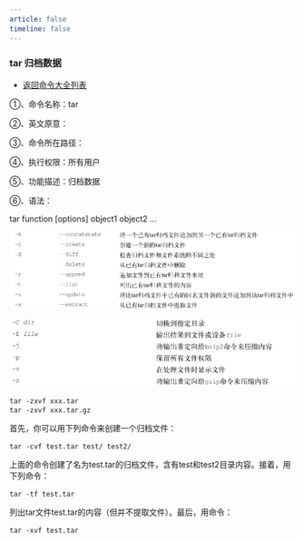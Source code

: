 ```yaml
---
article: false
timeline: false
---
```

### tar 归档数据

- [返回命令大全列表](./command.md#备份压缩)

①、命令名称：tar

②、英文原意：

③、命令所在路径：

④、执行权限：所有用户

⑤、功能描述：归档数据

⑥、语法：

tar function [options] object1 object2 ...



![](./tar.assets/true-image-20220913173324705.png)

![](./tar.assets/true-image-20220913173343290.png)

```shell
tar -zxvf xxx.tar
tar -zxvf xxx.tar.gz
```

首先，你可以用下列命令来创建一个归档文件：

```shell
tar -cvf test.tar test/ test2/
```

上面的命令创建了名为test.tar的归档文件，含有test和test2目录内容。接着，用下列命令：

```shell
tar -tf test.tar
```

列出tar文件test.tar的内容（但并不提取文件）。最后，用命令：

```shell
tar -xvf test.tar
```




